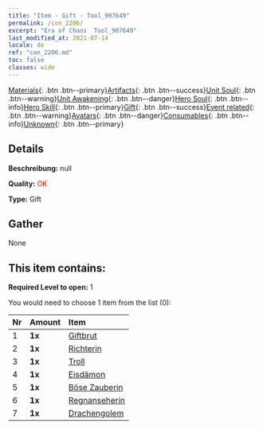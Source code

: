 ```yaml
---
title: "Item - Gift - Tool_907649"
permalink: /con_2206/
excerpt: "Era of Chaos  Tool_907649"
last_modified_at: 2021-07-14
locale: de
ref: "con_2206.md"
toc: false
classes: wide
---
```

 [Materials](/ItemsDE/){: .btn .btn--primary}[Artifacts](/ItemsDE/Artifacts/){: .btn .btn--success}[Unit Soul](/ItemsDE/UnitSoul/){: .btn .btn--warning}[Unit Awakening](/ItemsDE/UnitAwakening/){: .btn .btn--danger}[Hero Soul](/ItemsDE/HeroSoul/){: .btn .btn--info}[Hero Skill](/ItemsDE/HeroSkill/){: .btn .btn--primary}[Gift](/ItemsDE/Gift/){: .btn .btn--success}[Event related](/ItemsDE/Events/){: .btn .btn--warning}[Avatars](/ItemsDE/Avatars/){: .btn .btn--danger}[Consumables](/ItemsDE/Consumables/){: .btn .btn--info}[Unknown](/ItemsDE/Unknown/){: .btn .btn--primary}

## Details
 **Beschreibung:** null

 **Quality:** <span style="color: #FF0000">OK</span>

 **Type:** Gift

## Gather

  None

## This item contains:

 **Required Level to open:** 1

 You would need to choose 1 item from the list (0):

  | Nr | Amount |     Item    |
  |:---|:-------|:------------|
  | 1 |  **1x** | [Giftbrut](/ItemsDE/unt_234/) |  | 
  | 2 |  **1x** | [Richterin](/ItemsDE/unt_198/) |  | 
  | 3 |  **1x** | [Troll](/ItemsDE/unt_225/) |  | 
  | 4 |  **1x** | [Eisdämon](/ItemsDE/unt_269/) |  | 
  | 5 |  **1x** | [Böse Zauberin](/ItemsDE/unt_252/) |  | 
  | 6 |  **1x** | [Regnanseherin](/ItemsDE/unt_279/) |  | 
  | 7 |  **1x** | [Drachengolem](/ItemsDE/unt_243/) |  | 
